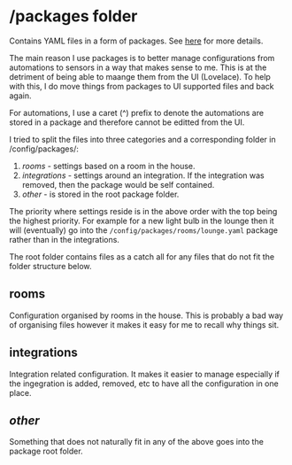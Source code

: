 # /packages folder
Contains YAML files in a form of packages. See [here](https://www.home-assistant.io/docs/configuration/packages/#create-a-packages-folder) for more details.

The main reason I use packages is to better manage configurations from automations to sensors in a way that makes sense to me. This is at the detriment of being able to maange them from the UI (Lovelace). To help with this, I do move things from packages to UI supported files and back again.

For automations, I use a caret (^) prefix to denote the automations are stored in a package and therefore cannot be editted from the UI.

I tried to split the files into three categories and a corresponding folder in /config/packages/:
1.  *rooms* - settings based on a room in the house.
2.  *integrations* - settings around an integration. If the integration was removed, then the package would be self contained.
3.  *other* - is stored in the root package folder.

The priority where settings reside is in the above order with the top being the highest priority. For example for a new light bulb in the lounge then it will (eventually) go into the `/config/packages/rooms/lounge.yaml` package rather than in the integrations.

The root folder contains files as a catch all for any files that do not fit the folder structure below.

## rooms
Configuration organised by rooms in the house. This is probably a bad way of organising files however it makes it easy for me to recall why things sit.

## integrations
Integration related configuration. It makes it easier to manage especially if the ingegration is added, removed, etc to have all the configuration in one place.

## *other*
Something that does not naturally fit in any of the above goes into the package root folder.
